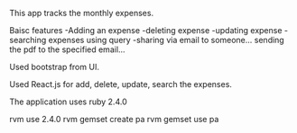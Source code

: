 This app tracks the monthly expenses.

Baisc features
-Adding an expense
-deleting expense
-updating expense
-searching expenses using query
-sharing via email to someone... sending the pdf to the specified email...

Used bootstrap from UI. 

Used React.js for add, delete, update, search the expenses.

The application uses ruby 2.4.0

rvm use 2.4.0
rvm gemset create pa
rvm gemset use pa